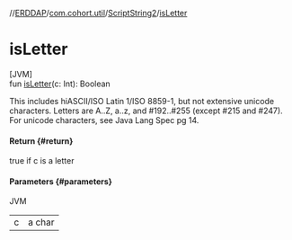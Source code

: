 //[ERDDAP](../../../index.md)/[com.cohort.util](../index.md)/[ScriptString2](index.md)/[isLetter](is-letter.md)

# isLetter

[JVM]\
fun [isLetter](is-letter.md)(c: Int): Boolean

This includes hiASCII/ISO Latin 1/ISO 8859-1, but not extensive unicode characters. Letters are A..Z, a..z, and #192..#255 (except #215 and #247). For unicode characters, see Java Lang Spec pg 14.

#### Return {#return}

true if c is a letter

#### Parameters {#parameters}

JVM

| | |
|---|---|
| c | a char |